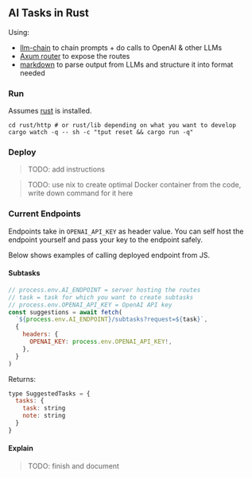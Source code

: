 ## AI Tasks in Rust

Using:

- [llm-chain](https://llm-chain.xyz/) to chain prompts + do calls to OpenAI & other LLMs
- [Axum router](https://github.com/tokio-rs/axum) to expose the routes
- [markdown](https://github.com/wooorm/markdown-rs) to parse output from LLMs and structure it into format needed

### Run

Assumes [rust](https://www.rust-lang.org/tools/install) is installed.

```
cd rust/http # or rust/lib depending on what you want to develop
cargo watch -q -- sh -c "tput reset && cargo run -q"
```

### Deploy

> TODO: add instructions

> TODO: use nix to create optimal Docker container from the code, write down command for it here

### Current Endpoints

Endpoints take in `OPENAI_API_KEY` as header value. You can self host the endpoint yourself and pass your key to the endpoint safely.

Below shows examples of calling deployed endpoint from JS.

#### Subtasks

```js
// process.env.AI_ENDPOINT = server hosting the routes
// task = task for which you want to create subtasks
// process.env.OPENAI_API_KEY = OpenAI API key
const suggestions = await fetch(
  `${process.env.AI_ENDPOINT}/subtasks?request=${task}`,
  {
    headers: {
      OPENAI_KEY: process.env.OPENAI_API_KEY!,
    },
  }
)
```

Returns:

```js
type SuggestedTasks = {
  tasks: {
    task: string
    note: string
  }
}
```

#### Explain

> TODO: finish and document
